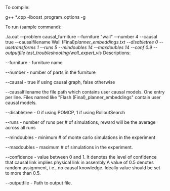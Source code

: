 To compile:

g++ *.cpp  -lboost_program_options -g

To run (sample command):

 ./a.out --problem causal_furniture --furniture "wall" --number 4 --causal true --causalfilename Wall (Final)_planner_embeddings.txt --disabletree 0 --usetransforms 1 --runs 5 --mindoubles 14 --maxdoubles 14 --conf 0.9 --outputfile test_troubleshooting/wall_expert_vis_
Descriptions:

--furniture - furniture name

--number - number of parts in the furniture

--causal - true if using causal graph, false otherwise

--causalfilename the file path which contains user causal models. One entry per line. Files named like "Flash (Final)_planner_embeddings" contain user causal models.

--disabletree - 0 if using POMCP, 1 if using RolloutSearch

--runs - number of runs per # of simulations, reward will be the average across all runs

--mindoubles - minimum # of monte carlo simulations in the experiment

--maxdoubles - maximum # of simulations in the experiment.

--confidence - value between 0 and 1. It denotes the level of confidence that causal link implies physical link in assembly.A value of 0.5 denotes random assignment, i.e., no causal knowledge. Ideally value should be set to more than 0.5. 

--outputfile - Path to output file.